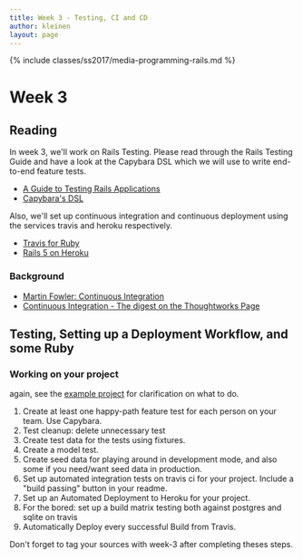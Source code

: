 ```yaml
---
title: Week 3 - Testing, CI and CD
author: kleinen
layout: page
---
```

{% include classes/ss2017/media-programming-rails.md %}

# Week 3

## Reading

In week 3, we'll work on Rails Testing. Please read through the Rails Testing
Guide and have a look at the Capybara DSL which we will use to write end-to-end feature
tests.
* [A Guide to Testing Rails Applications](http://guides.rubyonrails.org/testing.html)
* [Capybara's DSL](https://github.com/jnicklas/capybara#the-dsl)

Also, we'll set up continuous integration and continuous deployment using the services travis and heroku respectively.
* [Travis for Ruby](https://docs.travis-ci.com/user/languages/ruby/)
* [Rails 5 on Heroku](https://devcenter.heroku.com/articles/getting-started-with-rails5)

### Background
* [Martin Fowler: Continuous Integration](https://martinfowler.com/articles/continuousIntegration.html)
* [Continuous Integration - The digest on the Thoughtworks Page](https://www.thoughtworks.com/continuous-integration)

## Testing, Setting up a Deployment Workflow, and some Ruby

### Working on your project

again, see the [example project](../../example-project/week-3) for clarification on what to do.

1. Create at least one happy-path feature test for each person on your team. Use Capybara.
2. Test cleanup: delete unnecessary test
3. Create test data for the tests using fixtures.
4. Create a model test.
5. Create seed data for playing around in development mode, and also some if you need/want seed data in production.
6. Set up automated integration tests on travis ci for your project. Include a "build passing" button in your readme.
7. Set up an Automated Deployment to Heroku for your project.
8. For the bored: set up a build matrix testing both against postgres and sqlite on travis
9. Automatically Deploy every successful Build from Travis.


Don't forget to tag your sources with week-3 after completing theses steps.
